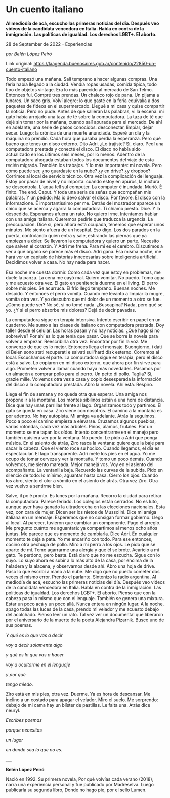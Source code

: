 # Un cuento italiano

**Al mediodía de acá, escucho las primeras noticias del día. Después veo videos de la candidata vencedora en Italia. Habla en contra de la inmigración. Las políticas de igualdad. Los derechos LGBT+. El aborto.**

28 de September de 2022 - Experiencias

_por Belén López Peiró_

Link original: https://laagenda.buenosaires.gob.ar/contenido/22850-un-cuento-italiano



Todo empezó una mañana. Salí temprano a hacer algunas compras. Una feria había llegado a la ciudad. Vendía ropas usadas, comida típica, todo tipo de objetos vintage. Era lo más parecido al mercado de San Telmo. Entonces fui. Compré tres prendas. Un chaleco rojo de pana. Un pijama a lunares. Un saco gris. Volví alegre: lo que gasté en la feria equivalía a dos paquetes de fideos en el supermercado. Llegué a mi casa y quise compartir la noticia. Pero no pude. Antes de que salieran las palabras, vi la escena: mi gato había arrojado una taza de té sobre la computadora. La taza de té que dejé sin tomar por la mañana, cuando salí apurada para el mercado. De ahí en adelante, una serie de pasos conocidos: desconectar, limpiar, dejar secar. Luego: la crónica de una muerte anunciada. Esperé un día y la máquina no prendió. Cada hora que pasaba perdía la esperanza. Pero qué bueno que tenes un disco externo. Dijo Adri. ¿Lo trajiste? Sí, claro. Pedí una computadora prestada y conecté el disco. El disco no había sido actualizado en los últimos seis meses, por lo menos. Adentro de la computadora ahogada estaban todos los documentos del viaje de esta recién migrada. También los trabajos. Y lo más importante: mi novela. Pero cómo puede ser, ¿no guardaste en la nube? ¿y en drive? ¿y dropbox? Corrimos al local de servicio técnico. Otra vez la complicación del lenguaje. Estoy por pasar de nivel y no importa: cuando estoy en apuros, la mixtura se descontrola. L´aqua fell sul computer. La computer è inundada. Murió. È finito. The end. Caput. Y toda una seria de señas que acompañan mis palabras. Y un pedido: Ma io devo salvar el disco. Por favore. El disco con la informazione. È importantissimo per me. Detrás del mostrador aparece un chico que se acerca y agarra la computadora. Ti chiamo presto. Dice. Y la despedida. Esperamos afuera un rato. No quiero irme. Intentamos hablar con una amiga italiana. Queremos pedirle que traduzca la urgencia. La preocupación. Dice sí, pero ahora está ocupada, tenemos que esperar unos minutos. Me siento afuera de un hospital. Eso digo. Los dos parados en la puerta, controlando quién entra y sale, estirando las piernas que ya empiezan a doler. Se llevaron la computadora y quiero un parte. Necesito que salven el corazón. Y Adri me frena. Para mí es el cerebro. Discutimos a ver a qué órgano se parece más el disco. Adri gana. Esa misma noche, me hará ver un capítulo de historias innecesarias sobre inteligencia artificial. Decidimos volver a casa. No hay nada para hacer.




Esa noche me cuesta dormir. Como cada vez que estoy en problemas, me duele la panza. La cena me cayó mal. Quiero vomitar. No puedo. Tomo agua y me acuesto otra vez. El gato en penitencia duerme en el living. El perro sobre mis pies. Se acurruca. El frío llegó temprano. Buenas noches. Me despido. Y entonces el perro vomita. Cuando me levanto a limpiar la mugre, vomita otra vez. Y yo descubro que mi dolor de un momento a otro se fue. ¿Cómo puede ser? No sé, si no tomé nada. ¿Buscapina? Nada, pero qué se yo. ¿Y si el perro absorbe mis dolores? Dejá de decir pavadas.




La computadora sigue en terapia intensiva. Intento escribir en papel en un cuaderno. Me sumo a las clases de italiano con computadora prestada. Doy taller desde el celular. Las horas pasan y no hay noticias. ¿Qué hago si no sobrevive? Por ahí es lo que tenía que pasar. Que se borre la novela para volver a empezar. Reescribirla otra vez. Encontrar por fin la voz. Me convenzo de que es lo mejor. Entonces llega el mensaje. Buongiorno, i dati di Belen sono stati recuperati e salvati sull'hard disk esterno. Corremos al local. Escuchamos el parte. La computadora sigue en terapia, pero el disco está a salvo. Lo copiaron en mi disco externo, que ahora por fin sirve para algo. Prometen volver a llamar cuando haya más novedades. Pasamos por un almacén a comprar pollo para el perro. Un petto di pollo. Taglia? Sí, grazie mille. Volvemos otra vez a casa y copio desesperada la información del disco a la computadora prestada. Abro la novela. Ahí está. Respiro.




Llega el fin de semana y no queda otra que esperar. Una amiga nos propone ir a la montaña. Los montes sibilinos están a una hora de distancia. Dice que hay unas parrillas frente al lago. Organizamos todo y partimos. El gato se queda en casa. Ziro viene con nosotros. El camino a la montaña es por adentro. No hay autopista. Mi amiga va adelante. Atrás la seguimos. Poco a poco el camino empieza a elevarse. Cruzamos algunos pueblos, varias rotondas, cada vez más árboles. Pinos, álamos, frutales. Por un momento se me tapan los oídos. Intento concentrarme en el manejo pero también quisiera ver por la ventana. No puedo. Le pido a Adri que ponga música. En el asiento de atrás, Ziro rasca la ventana: quiere que la baje para sacar la cabeza. Que el viento roce su hocico. Cuando llegamos, el día es espectacular. El lago transparente. Adri mete los pies en el agua. Yo me ocupo de tomar cerveza y ver la montaña. Y tomo un poco demás. Cuando volvemos, me siento mareada. Mejor manejá vos. Voy en el asiento del acompañante. La ventanilla baja. Recuerdo las curvas de la subida. Pido en silencio de todo: lo mínimo, aguantar hasta casa. Cierro los ojos. Cuando los abro, siento el olor a vómito en el asiento de atrás. Otra vez Ziro. Otra vez vuelvo a sentirme bien.




Salve, il pc è pronto. Es lunes por la mañana. Recorro la ciudad para retirar la computadora. Parece feriado. Los colegios están cerrados. No es luto, aunque ayer haya ganado la ultraderecha en las elecciones nacionales. Esta vez, con cara de mujer. Dicen ser los nietos de Mussolini. Dice mi amiga italiana en un mensaje. Esperemos que no consigan formar gobierno. Llego al local. Al parecer, tuvieron que cambiar un componente. Pago el arreglo. Me pregunto cuánto me aguantará: ya compartimos al menos ocho años juntas. Me parece que es momento de cambiarla. Dice Adri. En cualquier momento te deja a pata. Yo me encariño con todo. Para ese entonces, cocino otra pechuga de pollo. Miro a mi perro a los ojos. Le pido que se aparte de mí. Temo agarrarme una alergia y que él se brote. Acaricio a mi gato. Te perdono, pero basta. Está claro que no me escucha. Sigue con lo suyo. Lo suyo ahora es subir a lo más alto de la casa, por encima de la heladera y la alacena, y observarnos desde ahí. Abro una hoja de drive. Paso lo que escribí a mano a la nube. Me digo que no puedo cometer dos veces el mismo error. Prendo el parlante. Sintonizo la radio argentina. Al mediodía de acá, escucho las primeras noticias del día. Después veo videos de la candidata vencedora en Italia. Habla en contra de la inmigración. Las políticas de igualdad. Los derechos LGBT+. El aborto. Pienso que con la cabeza pasa lo mismo que con el lenguaje. También se genera una mixtura. Estar un poco acá y un poco allá. Nunca entera en ningún lugar. A la noche, apago todas las luces de la casa, prendo mi velador y me acuesto debajo del acolchado. Pienso leer un rato. Tal vez ver un documental que liberaron por el aniversario de la muerte de la poeta Alejandra Pizarnik. Busco uno de sus poemas.




*Y qué es lo que vas a decir*




*voy a decir solamente algo*




*y qué es lo que vas a hacer*




*voy a ocultarme en el lenguaje*




*y por qué*




*tengo miedo.*




Ziro está en mis pies, otra vez. Duerme. Ya es hora de descansar. Me inclino a un costado para apagar el velador. Miro el suelo. Me sorprendo: debajo de mi cama hay un blíster de pastillas. Le falta una. Atrás dice neuryl.




*Escribes poemas*




*porque necesitas*




*un lugar*




*en donde sea lo que no es.*




*\_\_\_*




**Belén López Peiró**




Nació en 1992. Su primera novela, Por qué volvías cada verano (2018), narra una experiencia personal y fue publicado por Madreselva. Luego publicaría su segunda libro, Donde no hago pie, por el sello Lumen.



